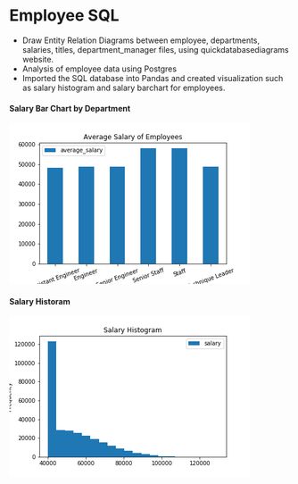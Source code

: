 # Employee SQL
* Draw Entity Relation Diagrams between employee, departments, salaries, titles, department_manager files, using quickdatabasediagrams website.
* Analysis of employee data using Postgres
* Imported the SQL database into Pandas and created visualization such as salary histogram and salary barchart for employees.

#### Salary Bar Chart by Department
![bar Chart](Images/salary_barchart.png)
  
#### Salary Historam  
![histogram](Images/salary_hist.png)
